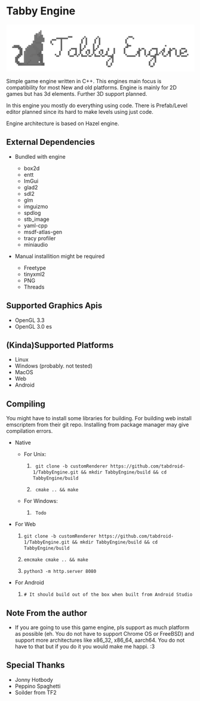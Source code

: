 Tabby Engine
=============================

![TabbyEngine](/Resources/Logo/Tabby_Engine_Logo_And_Name_1024X256.png?raw=true "TabbyEngine")

Simple game engine written in C++.
This engines main focus is compatibility for most New and old platforms.
Engine is mainly for 2D games but has 3d elements. Further 3D support planned.

In this engine you mostly do everything using code.
There is Prefab/Level editor planned since its hard to make levels using just code.

Engine architecture is based on Hazel engine.

External Dependencies
-------------------
- Bundled with engine
  - box2d
  - entt
  - ImGui
  - glad2
  - sdl2 
  - glm
  - imguizmo
  - spdlog
  - stb_image
  - yaml-cpp
  - msdf-atlas-gen
  - tracy profiler
  - miniaudio

- Manual installition might be required
  - Freetype
  - tinyxml2
  - PNG
  - Threads

Supported Graphics Apis
-----------------------
- OpenGL 3.3
- OpenGL 3.0 es

(Kinda)Supported Platforms
-------------------
- Linux
- Windows (probably. not tested)
- MacOS
- Web
- Android

Compiling
---------

You might have to install some libraries for building.
For building web install emscriptem from their git repo. Installing from package manager may give compilation errors.

- Native
  - For Unix:  

    1. ```shell
        git clone -b customRenderer https://github.com/tabdroid-1/TabbyEngine.git && mkdir TabbyEngine/build && cd TabbyEngine/build
        ```

    2. ```shell
        cmake .. && make
        ```
    
  - For Windows:  
    1. ```shell
        Todo
        ```

- For Web 

  1. ```shell
     git clone -b customRenderer https://github.com/tabdroid-1/TabbyEngine.git && mkdir TabbyEngine/build && cd TabbyEngine/build
     ```

  2. ```shell
     emcmake cmake .. && make
     ```

  3. ```shell
     python3 -m http.server 8080
     ```
     
- For Android 

  1. ```shell
     # It should build out of the box when built from Android Studio
     ```



Note From the author
 --------------------
- If you are going to use this game engine, pls support as much platform as possible (eh. You do not have to support Chrome OS or FreeBSD) and support more architectures like x86_32, x86_64, aarch64. You do not have to that but if you do it you would make me happi. :3

Special Thanks
 --------------
- Jonny Hotbody
- Peppino Spaghetti
- Soilder from TF2

